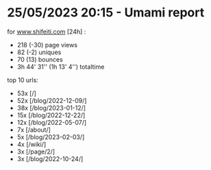 # 25/05/2023 20:15 - Umami report
for www.shifeiti.com [24h] :

 - 218 (-30) page views
 - 82 (-2) uniques
 - 70 (13) bounces
 - 3h 44' 31'' (1h 13' 4'') totaltime


top 10 urls:
 - 53x [/]
 - 52x [/blog/2022-12-09/]
 - 38x [/blog/2023-01-12/]
 - 15x [/blog/2022-12-22/]
 - 12x [/blog/2022-05-07/]
 - 7x [/about/]
 - 5x [/blog/2023-02-03/]
 - 4x [/wiki/]
 - 3x [/page/2/]
 - 3x [/blog/2022-10-24/]


